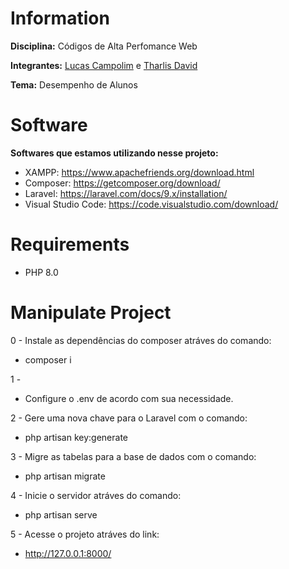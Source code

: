 # Information

**Disciplina:** Códigos de Alta Perfomance Web

**Integrantes:** [Lucas Campolim](https://github.com/lucascampolimm) e [Tharlis David](https://github.com/tharlisdavid)

**Tema:** Desempenho de Alunos

# Software

**Softwares que estamos utilizando nesse projeto:**
- XAMPP: https://www.apachefriends.org/download.html
- Composer: https://getcomposer.org/download/
- Laravel: https://laravel.com/docs/9.x/installation/
- Visual Studio Code: https://code.visualstudio.com/download/

# Requirements

- PHP 8.0

# Manipulate Project

0 - Instale as dependências do composer atráves do comando:
- composer i

1 -
- Configure o .env de acordo com sua necessidade.

2 - Gere uma nova chave para o Laravel com o comando:
- php artisan key:generate

3 - Migre as tabelas para a base de dados com o comando:
- php artisan migrate

4 - Inicie o servidor atráves do comando:
- php artisan serve

5 - Acesse o projeto atráves do link:
- http://127.0.0.1:8000/

